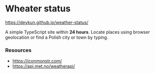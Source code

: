 # Wheater status

https://deykun.github.io/weather-status/

A simple TypeScript site within **24 hours**. Locate places using browser geolocation or find a Polish city or town by typing.

### Resources
- https://iconmonstr.com/
- https://api.met.no/weatherapi/
